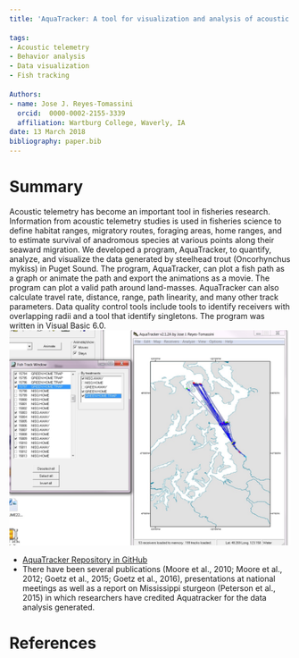 ```yaml
---
title: 'AquaTracker: A tool for visualization and analysis of acoustic telemetry data'

tags:
- Acoustic telemetry
- Behavior analysis
- Data visualization
- Fish tracking

Authors:
- name: Jose J. Reyes-Tomassini
  orcid:  0000-0002-2155-3339 
  affiliation: Wartburg College, Waverly, IA
date: 13 March 2018
bibliography: paper.bib
---
```


# Summary

Acoustic telemetry has become an important tool in fisheries research.  Information from acoustic telemetry studies is used in fisheries science to define habitat ranges, migratory routes, foraging areas, home ranges, and to estimate survival of anadromous species at various points along their seaward migration. We developed a program, AquaTracker, to quantify, analyze, and visualize the data generated by steelhead trout (Oncorhynchus mykiss) in Puget Sound.  The program, AquaTracker, can plot a fish path as a graph or animate the path and export the animations as a movie.  The program can plot a valid path around land-masses.  AquaTracker can also calculate travel rate, distance, range, path linearity, and many other track parameters. Data quality control tools include tools to identify receivers with overlapping radii and a tool that identify singletons. The program was written in Visual Basic 6.0. 
![Figure 1](https://github.com/reefpicker/AquaTracker/blob/master/visible%20tracks.jpg)

- [AquaTracker Repository in GitHub](https://github.com/reefpicker/AquaTracker)
- There have been several publications (Moore et al., 2010; Moore et al., 2012; Goetz et al., 2015; Goetz et al., 2016), presentations at national meetings as well as a report on Mississippi sturgeon (Peterson et al., 2015) in which researchers have credited Aquatracker for the data analysis generated.


# References

